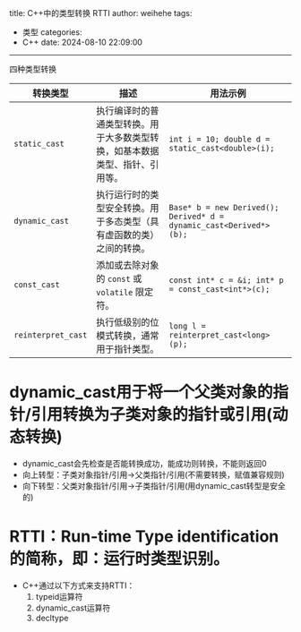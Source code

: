 title: C++中的类型转换 RTTI
author: weihehe
tags:
  - 类型
categories:
  - C++
date: 2024-08-10 22:09:00
---
四种类型转换
<!--more-->

| 转换类型         | 描述                                                                 | 用法示例                               |
|------------------|----------------------------------------------------------------------|----------------------------------------|
| `static_cast`    | 执行编译时的普通类型转换。用于大多数类型转换，如基本数据类型、指针、引用等。 | `int i = 10; double d = static_cast<double>(i);` |
| `dynamic_cast`   | 执行运行时的类型安全转换。用于多态类型（具有虚函数的类）之间的转换。 | `Base* b = new Derived(); Derived* d = dynamic_cast<Derived*>(b);` |
| `const_cast`     | 添加或去除对象的 `const` 或 `volatile` 限定符。                    | `const int* c = &i; int* p = const_cast<int*>(c);` |
| `reinterpret_cast` | 执行低级别的位模式转换，通常用于指针类型。                      | `long l = reinterpret_cast<long>(p);` |

# dynamic_cast用于将一个父类对象的指针/引用转换为子类对象的指针或引用(动态转换)

-  dynamic_cast会先检查是否能转换成功，能成功则转换，不能则返回0
- 向上转型：子类对象指针/引用->父类指针/引用(不需要转换，赋值兼容规则)
- 向下转型：父类对象指针/引用->子类指针/引用(用dynamic_cast转型是安全的)



# RTTI：Run-time Type identification的简称，即：运行时类型识别。
- C++通过以下方式来支持RTTI：
	1. typeid运算符
	2. dynamic_cast运算符
	3. decltype